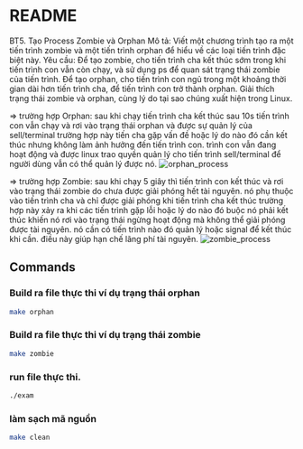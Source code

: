 # README

BT5. Tạo Process Zombie và Orphan
Mô tả: Viết một chương trình tạo ra một tiến trình zombie và một tiến trình orphan để hiểu về các loại tiến trình đặc biệt này.
Yêu cầu:
Để tạo zombie, cho tiến trình cha kết thúc sớm trong khi tiến trình con vẫn còn chạy, và sử dụng ps để quan sát trạng thái zombie của tiến trình.
Để tạo orphan, cho tiến trình con ngủ trong một khoảng thời gian dài hơn tiến trình cha, để tiến trình con trở thành orphan.
Giải thích trạng thái zombie và orphan, cùng lý do tại sao chúng xuất hiện trong Linux.

=> trường hợp Orphan:
    sau khi chạy tiến trình cha kết thúc sau 10s tiến trình con vẫn chạy và rơi vào trạng thái orphan và được sự quản lý của sell/terminal
    trường hợp này tiến cha gặp vấn đề hoặc lý do nào đó cần kết thúc nhưng không làm ảnh hưởng đến tiến trình con.
    trình con vẫn đang hoạt động và được linux trao quyền quản lý cho tiến trình sell/terminal để người dùng vẫn có thể quản lý được nó.
![orphan_process](https://github.com/user-attachments/assets/3a11328b-fcd4-4fb0-9007-0c76ca2192ba)

=> trường hợp Zombie:
    sau khi chạy 5 giây thì tiến trình con kết thúc và rơi vào trạng thái zombie do chưa được giải phóng hết tài nguyên. 
    nó phụ thuộc vào tiến trình cha và chỉ được giải phóng khi tiến trình cha kết thúc 
    trường hợp này xảy ra khi các tiến trình gặp lỗi hoặc lý do nào đó buộc nó phải kết thúc khiến nó rơi vào trạng thái ngừng hoạt động mà không thể giải phóng được tài nguyên.
    nó cần có tiến trình nào đó quản lý hoặc signal để kết thúc khi cần. điều này giúp hạn chế lãng phí tài nguyên.
![zombie_process](https://github.com/user-attachments/assets/203c5586-17ab-4096-9176-61baa17eab95)

## Commands

### Build ra file thực thi ví dụ trạng thái orphan
```bash
make orphan
```

### Build ra file thực thi ví dụ trạng thái zombie
```bash
make zombie
```

### run file thực thi.
```bash
./exam
```

### làm sạch mã nguồn
```bash
make clean
```
